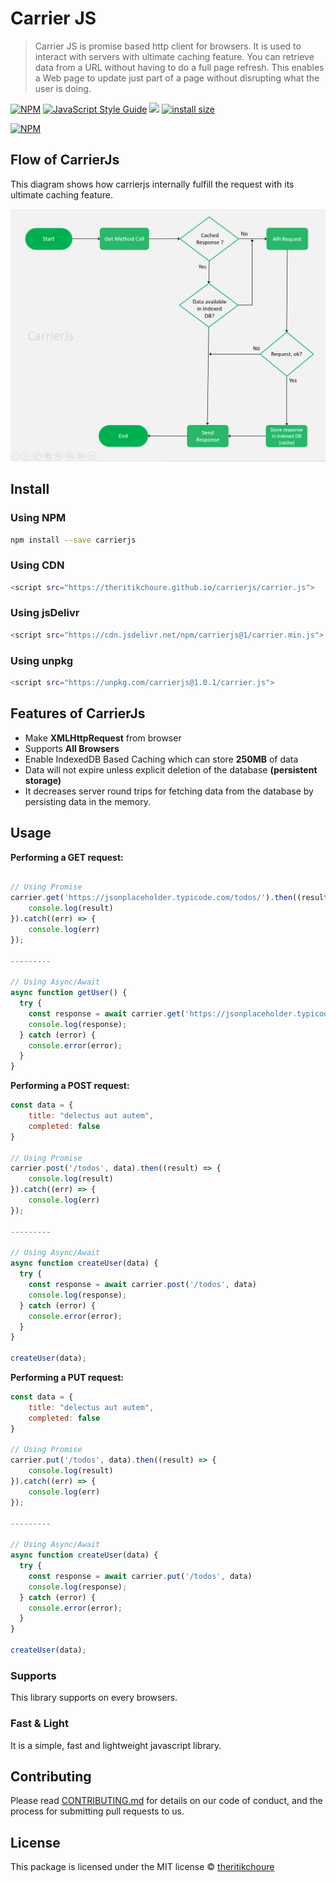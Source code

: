 # Carrier JS 

> Carrier JS is promise based http client for browsers. It is used to interact with servers with ultimate caching feature. You can retrieve data from a URL without having to do a full page refresh. This enables a Web page to update just part of a page without disrupting what the user is doing.

[![NPM](https://img.shields.io/npm/v/carrierjs.svg)](https://www.npmjs.com/package/carrierjs)  [![JavaScript Style Guide](https://img.shields.io/badge/code_style-standard-brightgreen.svg)](https://standardjs.com) [![](https://data.jsdelivr.com/v1/package/npm/carrierjs/badge)](https://www.jsdelivr.com/package/npm/carrierjs) [![install size](https://packagephobia.com/badge?p=carrierjs)](https://packagephobia.com/result?p=carrierjs)

[![NPM](https://nodei.co/npm/carrierjs.png)](https://nodei.co/npm/carrierjs/)

## Flow of CarrierJs

This diagram shows how carrierjs internally fulfill the request with its ultimate caching feature. 

![Flow of Carrierjs](/doc/img/code-flow.png)

## Install

### Using NPM

```bash
npm install --save carrierjs
```

### Using CDN

```bash
<script src="https://theritikchoure.github.io/carrierjs/carrier.js">
```

### Using jsDelivr

```bash
<script src="https://cdn.jsdelivr.net/npm/carrierjs@1/carrier.min.js">
```

### Using unpkg

```bash
<script src="https://unpkg.com/carrierjs@1.0.1/carrier.js">
```

## Features of CarrierJs

- Make **XMLHttpRequest** from browser
- Supports **All Browsers**
- Enable IndexedDB Based Caching which can store **250MB** of data
- Data will not expire unless explicit deletion of the database **(persistent storage)**
- It decreases server round trips for fetching data from the database by persisting data in the memory.

## Usage


**Performing a GET request:**

```jsx

// Using Promise
carrier.get('https://jsonplaceholder.typicode.com/todos/').then((result) => {
    console.log(result)
}).catch((err) => {
    console.log(err)
});

---------

// Using Async/Await
async function getUser() {
  try {
    const response = await carrier.get('https://jsonplaceholder.typicode.com/todos/')
    console.log(response);
  } catch (error) {
    console.error(error);
  }
}
```
**Performing a POST request:**

```jsx
const data = {
	title: "delectus aut autem",
	completed: false
}

// Using Promise
carrier.post('/todos', data).then((result) => {
    console.log(result)
}).catch((err) => {
    console.log(err)
});

---------

// Using Async/Await
async function createUser(data) {
  try {
    const response = await carrier.post('/todos', data)
    console.log(response);
  } catch (error) {
    console.error(error);
  }
}

createUser(data);
```

**Performing a PUT request:**

```jsx
const data = {
	title: "delectus aut autem",
	completed: false
}

// Using Promise
carrier.put('/todos', data).then((result) => {
    console.log(result)
}).catch((err) => {
    console.log(err)
});

---------

// Using Async/Await
async function createUser(data) {
  try {
    const response = await carrier.put('/todos', data)
    console.log(response);
  } catch (error) {
    console.error(error);
  }
}

createUser(data);
```

### Supports
This library supports on every browsers.

### Fast & Light
It is a simple, fast and lightweight javascript library.

## Contributing
Please read [CONTRIBUTING.md](https://github.com/theritikchoure/carrierjs/blob/master/CONTRIBUTING.md) for details on our code of conduct, and the process for submitting pull requests to us.

## License

This package is licensed under the MIT license © [theritikchoure](https://github.com/theritikchoure)

